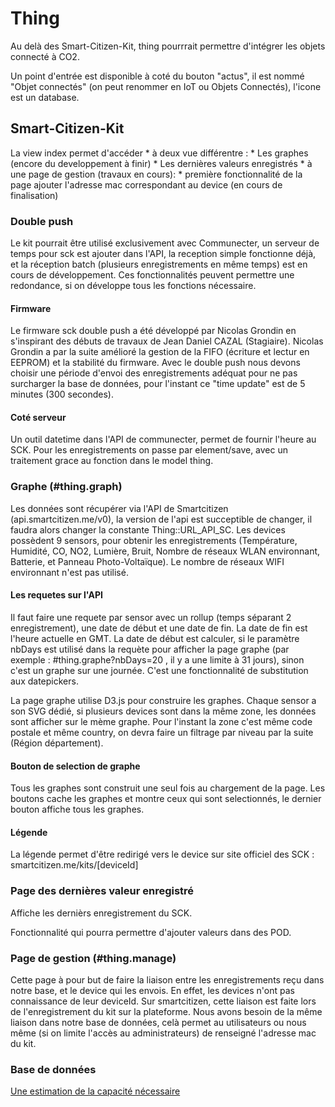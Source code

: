 # Thing
Au delà des Smart-Citizen-Kit, thing pourrrait permettre d'intégrer les objets connecté à CO2.

Un point d'entrée est disponible à coté du bouton "actus", il est nommé "Objet connectés" (on peut renommer en IoT ou Objets Connectés), l'icone est un database.

## Smart-Citizen-Kit
La view index permet d'accéder 
	* à deux vue différentre : 
		* Les graphes (encore du developpement à finir)
		* Les dernières valeurs enregistrés
	* à une page de gestion (travaux en cours):
		* première fonctionnalité de la page ajouter l'adresse mac correspondant au device (en cours de finalisation)

### Double push 

Le kit pourrait être utilisé exclusivement avec Communecter, un serveur de temps pour sck est ajouter dans l'API, la reception simple fonctionne déjà, et la réception batch (plusieurs enregistrements en même temps) est en cours de développement. Ces fonctionnalités peuvent permettre une redondance, si on développe tous les fonctions nécessaire. 

#### Firmware 
Le firmware sck double push a été développé par Nicolas Grondin en s'inspirant des débuts de travaux de Jean Daniel CAZAL (Stagiaire). 
Nicolas Grondin a par la suite amélioré la gestion de la FIFO (écriture et lectur en EEPROM) et la stabilité du firmware. 
Avec le double push nous devons choisir une période d'envoi des enregistrements adéquat pour ne pas surcharger la base de données, pour l'instant ce "time update" est de 5 minutes (300 secondes). 

#### Coté serveur
Un outil datetime dans l'API de communecter, permet de fournir l'heure au SCK.
Pour les enregistrements on passe par element/save, avec un traitement grace au fonction dans le model thing. 


### Graphe (#thing.graph)

Les données sont récupérer via l'API de Smartcitizen (api.smartcitizen.me/v0), la version de l'api est succeptible de changer, il faudra alors changer la constante Thing::URL_API_SC. 
Les devices possèdent 9 sensors, pour obtenir les enregistrements (Température, Humidité, CO, NO2, Lumière, Bruit, Nombre de réseaux WLAN environnant, Batterie, et Panneau Photo-Voltaïque).
Le nombre de réseaux WIFI environnant n'est pas utilisé. 

#### Les requetes sur l'API

Il faut faire une requete par sensor avec un rollup (temps séparant 2 enregistrement), une date de début et une date de fin.
La date de fin est l'heure actuelle en GMT.
La date de début est calculer, si le paramètre nbDays est utilisé dans la requète pour afficher la page graphe (par exemple : #thing.graphe?nbDays=20 , il y a une limite à 31 jours), sinon c'est un graphe sur une journée. C'est une fonctionnalité de substitution aux datepickers.  


La page graphe utilise D3.js pour construire les graphes. Chaque sensor a son SVG dédié, si plusieurs devices sont dans la même zone, les données sont afficher sur le mème graphe. Pour l'instant la zone c'est même code postale et même country, on devra faire un filtrage par niveau par la suite (Région département).

#### Bouton de selection de graphe
Tous les graphes sont construit une seul fois au chargement de la page. Les boutons cache les graphes et montre ceux qui sont selectionnés, le dernier bouton affiche tous les graphes.

#### Légende
La légende permet d'être redirigé vers le device sur site officiel des SCK : smartcitizen.me/kits/[deviceId]


### Page des dernières valeur enregistré 
Affiche les dernièrs enregistrement du SCK.

Fonctionnalité qui pourra permettre d'ajouter valeurs dans des POD.


### Page de gestion (#thing.manage)

Cette page à pour but de faire la liaison entre les enregistrements reçu dans notre base, et le device qui les envois. En effet, les devices n'ont pas connaissance de leur deviceId. Sur smartcitizen, cette liaison est faite lors de l'enregistrement du kit sur la plateforme.
Nous avons besoin de la même liaison dans notre base de données, celà permet au utilisateurs ou nous même (si on limite l'accès au administrateurs) de renseigné l'adresse mac du kit. 


### Base de données 

[Une estimation de la capacité nécessaire](https://docs.google.com/spreadsheets/d/1E5_lm-dEw28Vq176nwduC9KgFOfZzYbgjU2mWfJxYRo/edit?usp=sharing)

